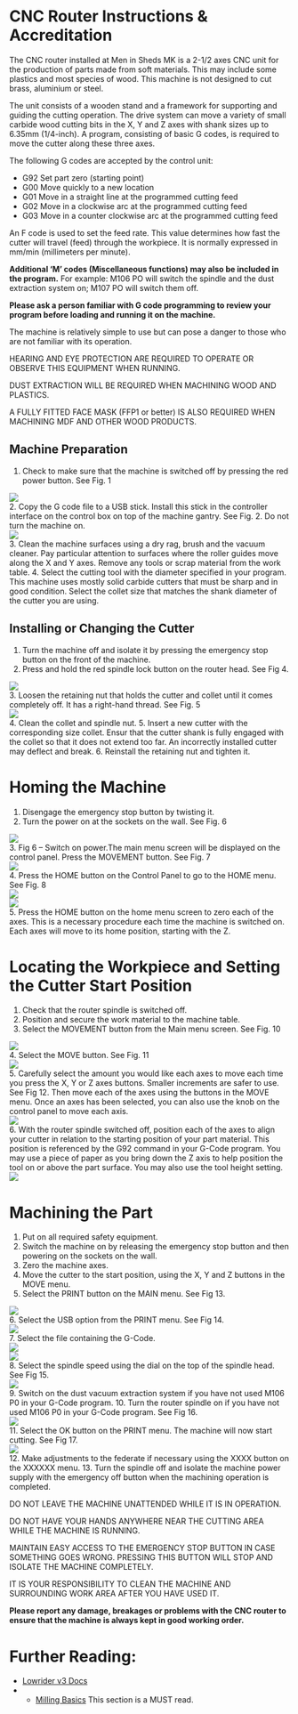 # CNC Router Instructions & Accreditation

The CNC router installed at Men in Sheds MK is a 2-1/2 axes CNC unit for the production of parts made from soft materials.  This may include some plastics and most species of wood.  This machine is not designed to cut brass, aluminium or steel.

The unit consists of a wooden stand and a framework for supporting and guiding the cutting operation.  The drive system can move a variety of small carbide wood cutting bits in the X, Y and Z axes with shank sizes up to 6.35mm (1/4-inch).  A program, consisting of basic G codes, is required to move the cutter along these three axes.

The following G codes are accepted by the control unit:

- G92    Set part zero (starting point)
- G00    Move quickly to a new location
- G01    Move in a straight line at the programmed cutting feed
- G02    Move in a clockwise arc at the programmed cutting feed
- G03   Move in a counter clockwise arc at the programmed cutting feed

An F code is used to set the feed rate.  This value determines how fast the cutter will travel (feed) through the workpiece.  It is normally expressed in mm/min (millimeters per minute).

**Additional ‘M’ codes (Miscellaneous functions) may also be included in the program.**  For example: M106 PO will switch the spindle and the dust extraction system on;  M107 PO will switch them off.

**Please ask a person familiar with G code programming to review your program before loading and running it on the machine.**

The machine is relatively simple to use but can pose a danger to those who are not familiar with its operation.

HEARING AND EYE PROTECTION ARE REQUIRED TO OPERATE OR OBSERVE THIS EQUIPMENT WHEN RUNNING.

DUST EXTRACTION WILL BE REQUIRED WHEN MACHINING WOOD AND PLASTICS.

A FULLY FITTED FACE MASK (FFP1 or better) IS ALSO REQUIRED WHEN MACHINING MDF AND OTHER WOOD PRODUCTS.

## Machine Preparation

1. Check to make sure that the machine is switched off by pressing the red power button.  See Fig. 1
<img src="fig1.png" style="display:block;"> 
2. Copy the G code file to a USB stick. Install this stick in the controller interface on the control box on top of the machine gantry.  See Fig. 2.  Do not turn the machine on.
<img src="fig2.png" style="display:block;">
3. Clean the machine surfaces using a dry rag, brush and the vacuum cleaner.  Pay particular attention to surfaces where the roller guides move along the X and Y axes.  Remove any tools or scrap material from the work table.
4. Select the cutting tool with the diameter specified in your program.  This machine uses mostly solid carbide cutters that must be sharp and in good condition.  Select the collet size that matches the shank diameter of the cutter you are using.

## Installing or Changing the Cutter

1. Turn the machine off and isolate it by pressing the emergency stop button on the front of the machine.
2. Press and hold the red spindle lock button on the router head.  See Fig 4.
<img src="fig4.png" style="display: block;">
3. Loosen the retaining nut that holds the cutter and collet until it comes completely off.  It has a right-hand thread.  See Fig. 5
<img src="fig5.png" style="display: block;">
4. Clean the collet and spindle nut.
5. Insert a new cutter with the corresponding size collet.  Ensur that the cutter shank is fully engaged with the collet so that it does not extend too far.  An incorrectly installed cutter may deflect and break.
6. Reinstall the retaining nut and tighten it.

# Homing the Machine

1. Disengage the emergency stop button by twisting it.
2. Turn the power on at the sockets on the wall.  See Fig. 6
<img src="fig6.png" style="display: block;">
3. Fig 6 – Switch on power.The main menu screen will be displayed on the control panel.  Press the MOVEMENT button.  See Fig. 7
<img src="fig7.png" style="display: block;">
4. Press the HOME button on the Control Panel to go to the HOME menu.  See Fig. 8
<img src="fig8.png" style="display: block;"><img src="fig9.png" style="display: block;">
5. Press the HOME button on the home menu screen to zero each of the axes.  This is a necessary procedure each time the machine is switched on.  Each axes will move to its home position, starting with the Z.

# Locating the Workpiece and Setting the Cutter Start Position

1. Check that the router spindle is switched off.
2. Position and secure the work material to the machine table.
3. Select the MOVEMENT button from the Main menu screen.  See Fig. 10
<img src="fig10.png" style="display: block;">
4. Select the MOVE button.  See Fig. 11
<img src="fig11.png" style="display: block;">
5. Carefully select the amount you would like each axes to move each time you press the X, Y or Z axes buttons.  Smaller increments are safer to use.  See Fig 12.  Then move each of the axes using the buttons in the MOVE menu. Once an axes has been selected, you can also use the knob on the control panel to move each axis.
<img src="fig12.png" style="display: block;">
6. With the router spindle switched off, position each of the axes to align your cutter in relation to the starting position of your part material.  This position is referenced by the G92 command in your G-Code program.  You may use a piece of paper as you bring down the Z axis to help position the tool on or above the part surface.  You may also use the tool height setting.
<img src="position.png" style="display: block;">

# Machining the Part

1. Put on all required safety equipment.
2. Switch the machine on by releasing the emergency stop button and then powering on the sockets on the wall. 
3. Zero the machine axes.
4. Move the cutter to the start position, using the X, Y and Z buttons in the MOVE menu.
5. Select the PRINT button on the MAIN menu.  See Fig 13.
<img src="fig13.png" style="display: block;">
6. Select the USB option from the PRINT menu.  See Fig 14.
<img src="fig14.png" style="display: block;">
7. Select the file containing the G-Code.
<img src="tftusb.png" style="display: block;">
<img src="files.png" style="display: block;">
8. Select the spindle speed using the dial on the top of the spindle head.  See Fig 15.
<img src="fig15.png" style="display: block;">
9. Switch on the dust vacuum extraction system if you have not used M106 P0 in your G-Code program.
10. Turn the router spindle on if you have not used M106 P0 in your G-Code program.  See Fig 16.
<img src="fig16.png" style="display: block;">
11. Select the OK button on the PRINT menu.  The machine will now start cutting.  See Fig 17.
<img src="fig17.png" style="display: block;">
12. Make adjustments to the federate if necessary using the XXXX button on the XXXXXX menu.
13. Turn the spindle off and isolate the machine power supply with the emergency off button when the machining operation is completed.

DO NOT LEAVE THE MACHINE UNATTENDED WHILE IT IS IN OPERATION.

DO NOT HAVE YOUR HANDS ANYWHERE NEAR THE CUTTING AREA WHILE THE MACHINE IS RUNNING.

MAINTAIN EASY ACCESS TO THE EMERGENCY STOP BUTTON IN CASE SOMETHING GOES WRONG.  PRESSING THIS BUTTON WILL STOP AND ISOLATE THE MACHINE COMPLETELY.

IT IS YOUR RESPONSIBILITY TO CLEAN THE MACHINE AND SURROUNDING WORK AREA AFTER YOU HAVE USED IT.

**Please report any damage, breakages or problems with the CNC router to ensure that the machine is always kept in good working order.**

# Further Reading:

- [Lowrider v3 Docs](https://docs.v1e.com/lowrider/)
- - [Milling Basics](https://docs.v1e.com/tools/milling-basics/) This section is a MUST read.
